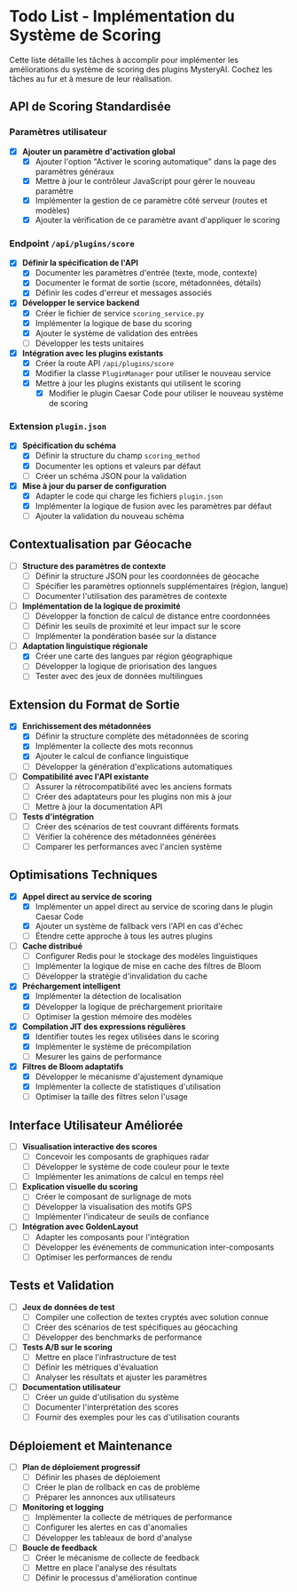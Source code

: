 # Todo List - Implémentation du Système de Scoring

Cette liste détaille les tâches à accomplir pour implémenter les améliorations du système de scoring des plugins MysteryAI. Cochez les tâches au fur et à mesure de leur réalisation.

## API de Scoring Standardisée

### Paramètres utilisateur

- [x] **Ajouter un paramètre d'activation global**
  - [x] Ajouter l'option "Activer le scoring automatique" dans la page des paramètres généraux
  - [x] Mettre à jour le contrôleur JavaScript pour gérer le nouveau paramètre
  - [x] Implémenter la gestion de ce paramètre côté serveur (routes et modèles)
  - [x] Ajouter la vérification de ce paramètre avant d'appliquer le scoring

### Endpoint `/api/plugins/score`

- [x] **Définir la spécification de l'API**
  - [x] Documenter les paramètres d'entrée (texte, mode, contexte)
  - [x] Documenter le format de sortie (score, métadonnées, détails)
  - [x] Définir les codes d'erreur et messages associés

- [x] **Développer le service backend**
  - [x] Créer le fichier de service `scoring_service.py`
  - [x] Implémenter la logique de base du scoring
  - [x] Ajouter le système de validation des entrées
  - [ ] Développer les tests unitaires

- [x] **Intégration avec les plugins existants**
  - [x] Créer la route API `/api/plugins/score`
  - [x] Modifier la classe `PluginManager` pour utiliser le nouveau service
  - [x] Mettre à jour les plugins existants qui utilisent le scoring
    - [x] Modifier le plugin Caesar Code pour utiliser le nouveau système de scoring

### Extension `plugin.json`

- [x] **Spécification du schéma**
  - [x] Définir la structure du champ `scoring_method`
  - [x] Documenter les options et valeurs par défaut
  - [ ] Créer un schéma JSON pour la validation

- [x] **Mise à jour du parser de configuration**
  - [x] Adapter le code qui charge les fichiers `plugin.json`
  - [x] Implémenter la logique de fusion avec les paramètres par défaut
  - [ ] Ajouter la validation du nouveau schéma

## Contextualisation par Géocache

- [ ] **Structure des paramètres de contexte**
  - [ ] Définir la structure JSON pour les coordonnées de géocache
  - [ ] Spécifier les paramètres optionnels supplémentaires (région, langue)
  - [ ] Documenter l'utilisation des paramètres de contexte

- [ ] **Implémentation de la logique de proximité**
  - [ ] Développer la fonction de calcul de distance entre coordonnées
  - [ ] Définir les seuils de proximité et leur impact sur le score
  - [ ] Implémenter la pondération basée sur la distance

- [ ] **Adaptation linguistique régionale**
  - [x] Créer une carte des langues par région géographique
  - [ ] Développer la logique de priorisation des langues
  - [ ] Tester avec des jeux de données multilingues

## Extension du Format de Sortie

- [x] **Enrichissement des métadonnées**
  - [x] Définir la structure complète des métadonnées de scoring
  - [x] Implémenter la collecte des mots reconnus
  - [x] Ajouter le calcul de confiance linguistique
  - [ ] Développer la génération d'explications automatiques

- [ ] **Compatibilité avec l'API existante**
  - [ ] Assurer la rétrocompatibilité avec les anciens formats
  - [ ] Créer des adaptateurs pour les plugins non mis à jour
  - [ ] Mettre à jour la documentation API

- [ ] **Tests d'intégration**
  - [ ] Créer des scénarios de test couvrant différents formats
  - [ ] Vérifier la cohérence des métadonnées générées
  - [ ] Comparer les performances avec l'ancien système

## Optimisations Techniques

- [x] **Appel direct au service de scoring**
  - [x] Implémenter un appel direct au service de scoring dans le plugin Caesar Code 
  - [x] Ajouter un système de fallback vers l'API en cas d'échec
  - [ ] Étendre cette approche à tous les autres plugins

- [ ] **Cache distribué**
  - [ ] Configurer Redis pour le stockage des modèles linguistiques
  - [ ] Implémenter la logique de mise en cache des filtres de Bloom
  - [ ] Développer la stratégie d'invalidation du cache

- [x] **Préchargement intelligent**
  - [x] Implémenter la détection de localisation
  - [x] Développer la logique de préchargement prioritaire
  - [ ] Optimiser la gestion mémoire des modèles

- [x] **Compilation JIT des expressions régulières**
  - [x] Identifier toutes les regex utilisées dans le scoring
  - [x] Implémenter le système de précompilation
  - [ ] Mesurer les gains de performance

- [x] **Filtres de Bloom adaptatifs**
  - [x] Développer le mécanisme d'ajustement dynamique
  - [x] Implémenter la collecte de statistiques d'utilisation
  - [ ] Optimiser la taille des filtres selon l'usage

## Interface Utilisateur Améliorée

- [ ] **Visualisation interactive des scores**
  - [ ] Concevoir les composants de graphiques radar
  - [ ] Développer le système de code couleur pour le texte
  - [ ] Implémenter les animations de calcul en temps réel

- [ ] **Explication visuelle du scoring**
  - [ ] Créer le composant de surlignage de mots
  - [ ] Développer la visualisation des motifs GPS
  - [ ] Implémenter l'indicateur de seuils de confiance

- [ ] **Intégration avec GoldenLayout**
  - [ ] Adapter les composants pour l'intégration
  - [ ] Développer les événements de communication inter-composants
  - [ ] Optimiser les performances de rendu

## Tests et Validation

- [ ] **Jeux de données de test**
  - [ ] Compiler une collection de textes cryptés avec solution connue
  - [ ] Créer des scénarios de test spécifiques au géocaching
  - [ ] Développer des benchmarks de performance

- [ ] **Tests A/B sur le scoring**
  - [ ] Mettre en place l'infrastructure de test
  - [ ] Définir les métriques d'évaluation
  - [ ] Analyser les résultats et ajuster les paramètres

- [ ] **Documentation utilisateur**
  - [ ] Créer un guide d'utilisation du système
  - [ ] Documenter l'interprétation des scores
  - [ ] Fournir des exemples pour les cas d'utilisation courants

## Déploiement et Maintenance

- [ ] **Plan de déploiement progressif**
  - [ ] Définir les phases de déploiement
  - [ ] Créer le plan de rollback en cas de problème
  - [ ] Préparer les annonces aux utilisateurs

- [ ] **Monitoring et logging**
  - [ ] Implémenter la collecte de métriques de performance
  - [ ] Configurer les alertes en cas d'anomalies
  - [ ] Développer les tableaux de bord d'analyse

- [ ] **Boucle de feedback**
  - [ ] Créer le mécanisme de collecte de feedback
  - [ ] Mettre en place l'analyse des résultats
  - [ ] Définir le processus d'amélioration continue 